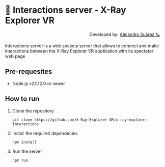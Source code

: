 # 🚨 Interactions server - X-Ray Explorer VR

<p align="right">
  Developed by: <a href="https://github.com/AlexAzumi">Alejandro Suárez 🪐</a>
</p>

Interactions server is a web sockets server that allows to connect and make interactions between the X-Ray Explorer VR application with its spectator web page

## Pre-requesites

* Node.js v22.12.0 or newer

## How to run

1. Clone the repository

    ```console
    git clone https://github.com/X-Ray-Explorer-VR/x-ray-explorer-interactions
    ```

2. Install the required dependecies

    ```console
    npm install
    ```

3. Run the server

    ```console
    npm run
    ```

